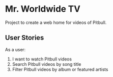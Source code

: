 # Mr. Worldwide TV

Project to create a web home for videos of Pitbull.

## User Stories

As a user:

1. I want to watch Pitbull videos
2. Search Pitbull videos by song title
3. Filter Pitbull videos by album or featured artists
